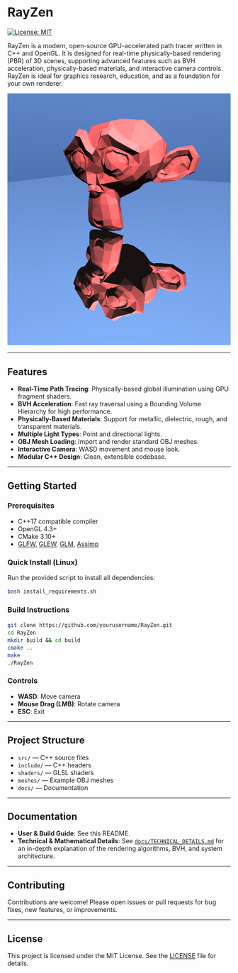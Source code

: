 # RayZen

[![License: MIT](https://img.shields.io/badge/License-MIT-yellow.svg)](LICENSE)

RayZen is a modern, open-source GPU-accelerated path tracer written in C++ and OpenGL. It is designed for real-time physically-based rendering (PBR) of 3D scenes, supporting advanced features such as BVH acceleration, physically-based materials, and interactive camera controls. RayZen is ideal for graphics research, education, and as a foundation for your own renderer.

![Preview](./docs/resources/preview.png)



---

## Features

- **Real-Time Path Tracing**: Physically-based global illumination using GPU fragment shaders.
- **BVH Acceleration**: Fast ray traversal using a Bounding Volume Hierarchy for high performance.
- **Physically-Based Materials**: Support for metallic, dielectric, rough, and transparent materials.
- **Multiple Light Types**: Point and directional lights.
- **OBJ Mesh Loading**: Import and render standard OBJ meshes.
- **Interactive Camera**: WASD movement and mouse look.
- **Modular C++ Design**: Clean, extensible codebase.

---

## Getting Started

### Prerequisites
- C++17 compatible compiler
- OpenGL 4.3+
- CMake 3.10+
- [GLFW](https://www.glfw.org/), [GLEW](http://glew.sourceforge.net/), [GLM](https://glm.g-truc.net/), [Assimp](https://www.assimp.org/)

### Quick Install (Linux)
Run the provided script to install all dependencies:

```bash
bash install_requirements.sh
```

### Build Instructions

```bash
git clone https://github.com/yourusername/RayZen.git
cd RayZen
mkdir build && cd build
cmake ..
make
./RayZen
```

### Controls
- **WASD**: Move camera
- **Mouse Drag (LMB)**: Rotate camera
- **ESC**: Exit

---

## Project Structure

- `src/` — C++ source files
- `include/` — C++ headers
- `shaders/` — GLSL shaders
- `meshes/` — Example OBJ meshes
- `docs/` — Documentation

---

## Documentation

- **User & Build Guide**: See this README.
- **Technical & Mathematical Details**: See [`docs/TECHNICAL_DETAILS.md`](docs/TECHNICAL_DETAILS.md) for an in-depth explanation of the rendering algorithms, BVH, and system architecture.

---

## Contributing

Contributions are welcome! Please open issues or pull requests for bug fixes, new features, or improvements.

---

## License

This project is licensed under the MIT License. See the [LICENSE](LICENSE) file for details.
